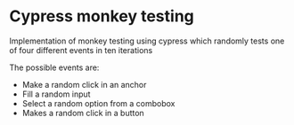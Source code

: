 # Cypress monkey testing

Implementation of monkey testing using cypress which randomly tests one of four different events in ten iterations

The possible events are:
- Make a random click in an anchor
- Fill a random input
- Select a random option from a combobox
- Makes a random click in a button
